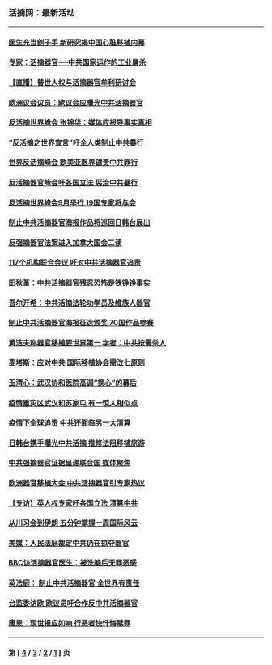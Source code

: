 ### 活摘网：最新活动
---
#### [医生充当刽子手 新研究揭中国心脏移植内幕](../../pages/nf5883/n13772291.md?11240430) 
#### [专家：活摘器官──中共国家运作的工业屠杀](../../pages/nf5883/n13761178.md?11240430) 
#### [【直播】普世人权与活摘器官牟利研讨会](../../pages/nf5883/n13425146.md?11240430) 
#### [欧洲议会议员：欧议会应曝光中共活摘器官](../../pages/nf5883/n13336571.md?11240430) 
#### [反活摘世界峰会 张锦华：媒体应报导事实真相](../../pages/nf5883/n13278502.md?11240430) 
#### [“反活摘之世界宣言”吁全人类制止中共暴行](../../pages/nf5883/n13259730.md?11240430) 
#### [世界反活摘峰会 欧美亚医界谴责中共罪行](../../pages/nf5883/n13253550.md?11240430) 
#### [反活摘器官峰会吁各国立法 惩治中共暴行](../../pages/nf5883/n13245052.md?11240430) 
#### [反活摘世界峰会9月举行 19国专家将与会](../../pages/nf5883/n13201492.md?11240430) 
#### [制止中共活摘器官海报作品将巡回日韩台展出](../../pages/nf5883/n13177791.md?11240430) 
#### [反强摘器官法案进入加拿大国会二读](../../pages/nf5883/n13033450.md?11240430) 
#### [117个机构联合会议 吁对中共活摘器官追责](../../pages/nf5883/n12775087.md?11240430) 
#### [田秋堇：中共活摘器官残忍恐怖是铁铮铮事实](../../pages/nf5883/n12702148.md?11240430) 
#### [吾尔开希：中共活摘法轮功学员及维族人器官](../../pages/nf5883/n12693197.md?11240430) 
#### [制止中共活摘器官海报征选颁奖 70国作品参赛](../../pages/nf5883/n12692050.md?11240430) 
#### [黄洁夫称器官移植要世界第一 学者：中共按需杀人](../../pages/nf5883/n12572329.md?11240430) 
#### [麦塔斯：应对中共 国际移植协会需改七原则](../../pages/nf5883/n12514711.md?11240430) 
#### [玉清心：武汉协和医院高调“换心”的幕后](../../pages/nf5883/n12298730.md?11240430) 
#### [疫情重灾区武汉和苏家屯 有一惊人相似点](../../pages/nf5883/n12150824.md?11240430) 
#### [疫情下全球追责 中共还面临另一大清算](../../pages/nf5883/n12070397.md?11240430) 
#### [日韩台携手曝光中共活摘 推修法阻移植旅游](../../pages/nf5883/n11712046.md?11240430) 
#### [中共强摘器官证据呈递联合国 媒体聚焦](../../pages/nf5883/n11546426.md?11240430) 
#### [欧洲器官移植大会 中共活摘器官引专家热议](../../pages/nf5883/n11539095.md?11240430) 
#### [【专访】英人权专家吁各国立法 清算中共](../../pages/nf5883/n11367315.md?11240430) 
#### [从川习会到伊朗 五分钟掌握一周国际风云](../../pages/nf5883/n11338520.md?11240430) 
#### [美媒：人民法庭裁定中共仍在掠夺器官](../../pages/nf5883/n11334897.md?11240430) 
#### [BBC访活摘器官医生：被洗脑后无罪恶感](../../pages/nf5883/n11335935.md?11240430) 
#### [英法庭： 制止中共活摘器官 全世界有责任](../../pages/nf5883/n11330691.md?11240430) 
#### [台监委访欧 欧议员吁合作反中共活摘器官](../../pages/nf5883/n11109190.md?11240430) 
#### [唐恩：现世报应如响 行恶者快忏悔赎罪](../../pages/nf5883/n11104016.md?11240430) 

---
#### 第 [ [4](./4.md?11240430) / [3](./3.md?11240430) / [2](./2.md?11240430) / [1](./1.md?11240430) ] 页
